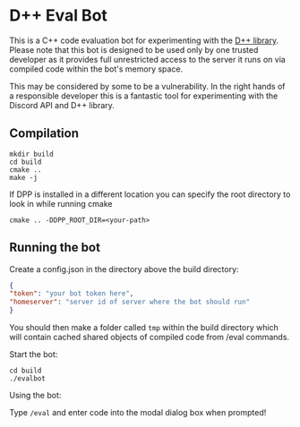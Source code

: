 # D++ Eval Bot

This is a C++ code evaluation bot for experimenting with the [D++ library](https://dpp.dev). Please note that this bot is designed to be used only by one trusted developer as it provides full unrestricted access to the server it runs on via compiled code within the bot's memory space.

This may be considered by some to be a vulnerability. In the right hands of a responsible developer this is a fantastic tool for experimenting with the Discord API and D++ library.

## Compilation

    mkdir build
    cd build
    cmake ..
    make -j

If DPP is installed in a different location you can specify the root directory to look in while running cmake 

    cmake .. -DDPP_ROOT_DIR=<your-path>

## Running the bot

Create a config.json in the directory above the build directory:

```json
{
"token": "your bot token here", 
"homeserver": "server id of server where the bot should run"
}
```

You should then make a folder called `tmp` within the build directory which will contain cached shared objects of compiled code from /eval commands.

Start the bot:

    cd build
    ./evalbot

Using the bot:

Type `/eval` and enter code into the modal dialog box when prompted!